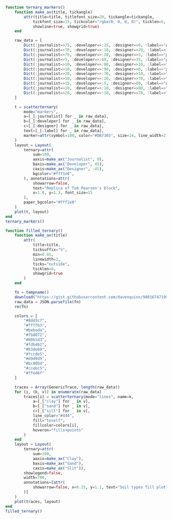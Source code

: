```julia
function ternary_markers()
    function make_ax(title, tickangle)
        attr(title=title, titlefont_size=20, tickangle=tickangle,
            tickfont_size=15, tickcolor="rgba(0, 0, 0, 0)", ticklen=5,
            showline=true, showgrid=true)
    end

    raw_data = [
        Dict(:journalist=>75, :developer=>:25, :designer=>0, :label=>"point 1"),
        Dict(:journalist=>70, :developer=>:10, :designer=>20, :label=>"point 2"),
        Dict(:journalist=>75, :developer=>:20, :designer=>5, :label=>"point 3"),
        Dict(:journalist=>5, :developer=>:60, :designer=>35, :label=>"point 4"),
        Dict(:journalist=>10, :developer=>:80, :designer=>10, :label=>"point 5"),
        Dict(:journalist=>10, :developer=>:90, :designer=>0, :label=>"point 6"),
        Dict(:journalist=>20, :developer=>:70, :designer=>10, :label=>"point 7"),
        Dict(:journalist=>10, :developer=>:20, :designer=>70, :label=>"point 8"),
        Dict(:journalist=>15, :developer=>:5, :designer=>80, :label=>"point 9"),
        Dict(:journalist=>10, :developer=>:10, :designer=>80, :label=>"point 10"),
        Dict(:journalist=>20, :developer=>:10, :designer=>70, :label=>"point 11")
    ]

    t = scatterternary(
        mode="markers",
        a=[_[:journalist] for _ in raw_data],
        b=[_[:developer] for _ in raw_data],
        c=[_[:designer] for _ in raw_data],
        text=[_[:label] for _ in raw_data],
        marker=attr(symbol=100, color="#DB7365", size=14, line_width=2)
    )
    layout = Layout(
        ternary=attr(
            sum=100,
            aaxis=make_ax("Journalist", 0),
            baxis=make_ax("Developer", 45),
            caxis=make_ax("Designer", -45),
            bgcolor="#fff1e0",
        ), annotations=attr(
            showarrow=false,
            text="Replica of Tom Pearson's block",
            x=1.0, y=1.3, font_size=15
        ),
        paper_bgcolor="#fff1e0"
    )
    plot(t, layout)
end
ternary_markers()
```


<div id="a21cf0f2-461f-405b-ad1c-19f256f1b3f0" class="plotly-graph-div"></div>

<script>
    window.PLOTLYENV=window.PLOTLYENV || {};
    window.PLOTLYENV.BASE_URL="https://plot.ly";
    Plotly.newPlot('a21cf0f2-461f-405b-ad1c-19f256f1b3f0', [{"c":[0,20,5,35,10,0,10,70,80,80,70],"text":["point 1","point 2","point 3","point 4","point 5","point 6","point 7","point 8","point 9","point 10","point 11"],"type":"scatterternary","a":[75,70,75,5,10,10,20,10,15,10,20],"b":[25,10,20,60,80,90,70,20,5,10,10],"mode":"markers","marker":{"symbol":100,"line":{"width":2},"size":14,"color":"#DB7365"}}],
               {"annotations":{"text":"Replica of Tom Pearson's block","y":1.3,"font":{"size":15},"showarrow":false,"x":1.0},"paper_bgcolor":"#fff1e0","margin":{"r":0,"l":0,"b":0,"t":10},"ternary":{"bgcolor":"#fff1e0","baxis":{"showline":true,"titlefont":{"size":20},"tickcolor":"rgba(0, 0, 0, 0)","title":"Developer","tickangle":45,"tickfont":{"size":15},"ticklen":5,"showgrid":true},"aaxis":{"showline":true,"titlefont":{"size":20},"tickcolor":"rgba(0, 0, 0, 0)","title":"Journalist","tickangle":0,"tickfont":{"size":15},"ticklen":5,"showgrid":true},"caxis":{"showline":true,"titlefont":{"size":20},"tickcolor":"rgba(0, 0, 0, 0)","title":"Designer","tickangle":-45,"tickfont":{"size":15},"ticklen":5,"showgrid":true},"sum":100}}, {showLink: false});

 </script>



```julia
function filled_ternary()
    function make_ax(title)
        attr(
            title=title,
            ticksuffix="%",
            min=0.01,
            linewidth=2,
            ticks="outside",
            ticklen=8,
            showgrid=true
        )
    end

    fn = tempname()
    download("https://gist.githubusercontent.com/davenquinn/988167471993bc2ece29/raw/f38d9cb3dd86e315e237fde5d65e185c39c931c2/data.json", fn)
    raw_data = JSON.parsefile(fn)
    rm(fn)

    colors = [
        "#8dd3c7",
        "#ffffb3",
        "#bebada",
        "#fb8072",
        "#80b1d3",
        "#fdb462",
        "#b3de69",
        "#fccde5",
        "#d9d9d9",
        "#bc80bd",
        "#ccebc5",
        "#ffed6f"
    ]

    traces = Array(GenericTrace, length(raw_data))
    for (i, (k, v)) in enumerate(raw_data)
        traces[i] = scatterternary(mode="lines", name=k,
            a=[_["clay"] for _ in v],
            b=[_["sand"] for _ in v],
            c=[_["silt"] for _ in v],
            line_color="#444",
            fill="toself",
            fillcolor=colors[i],
            hoveron="fills+points"
        )
    end
    layout = Layout(
        ternary=attr(
            sum=100,
            aaxis=make_ax("Clay"),
            baxis=make_ax("Sand"),
            caxis=make_ax("Slit")),
        showlegend=false,
        width=700,
        annotations=[attr(
            showarrow=false, x=0.15, y=1.1, text="Soil types fill plot"
        )]
    )
    plot(traces, layout)
end
filled_ternary()
```


<div id="ded8c12b-1393-4806-a13e-675b3f02bc58" class="plotly-graph-div"></div>

<script>
    window.PLOTLYENV=window.PLOTLYENV || {};
    window.PLOTLYENV.BASE_URL="https://plot.ly";
    Plotly.newPlot('ded8c12b-1393-4806-a13e-675b3f02bc58', [{"c":[0,0,40,40,15],"name":"clay","type":"scatterternary","line":{"color":"#444"},"fillcolor":"#8dd3c7","a":[55,100,60,40,40],"b":[45,0,0,20,45],"hoveron":"fills+points","fill":"toself","mode":"lines"},{"c":[0,0,20,27,32],"name":"sandy clay loam","type":"scatterternary","line":{"color":"#444"},"fillcolor":"#ffffb3","a":[20,35,35,28,20],"b":[80,65,45,45,53],"hoveron":"fills+points","fill":"toself","mode":"lines"},{"c":[40,60,40],"name":"silty clay","type":"scatterternary","line":{"color":"#444"},"fillcolor":"#bebada","a":[60,40,40],"b":[0,0,20],"hoveron":"fills+points","fill":"toself","mode":"lines"},{"c":[30,0,0,32,42,50,50],"name":"sandy loam","type":"scatterternary","line":{"color":"#444"},"fillcolor":"#fb8072","a":[0,15,20,20,5,5,0],"b":[70,85,80,53,53,45,50],"hoveron":"fills+points","fill":"toself","mode":"lines"},{"c":[0,20,0],"name":"sandy clay","type":"scatterternary","line":{"color":"#444"},"fillcolor":"#80b1d3","a":[35,35,55],"b":[65,45,45],"hoveron":"fills+points","fill":"toself","mode":"lines"},{"c":[27,50,50,42,32],"name":"loam","type":"scatterternary","line":{"color":"#444"},"fillcolor":"#fdb462","a":[28,28,5,5,20],"b":[45,22,45,53,53],"hoveron":"fills+points","fill":"toself","mode":"lines"},{"c":[0,0,10],"name":"sand","type":"scatterternary","line":{"color":"#444"},"fillcolor":"#b3de69","a":[0,10,0],"b":[100,90,90],"hoveron":"fills+points","fill":"toself","mode":"lines"},{"c":[100,80,80,88],"name":"silt","type":"scatterternary","line":{"color":"#444"},"fillcolor":"#fccde5","a":[0,0,12,12],"b":[0,20,8,0],"hoveron":"fills+points","fill":"toself","mode":"lines"},{"c":[15,40,52,27],"name":"clay loam","type":"scatterternary","line":{"color":"#444"},"fillcolor":"#d9d9d9","a":[40,40,28,28],"b":[45,20,20,45],"hoveron":"fills+points","fill":"toself","mode":"lines"},{"c":[50,50,72,88,80,80],"name":"silty loam","type":"scatterternary","line":{"color":"#444"},"fillcolor":"#bc80bd","a":[0,28,28,12,12,0],"b":[50,22,0,0,8,20],"hoveron":"fills+points","fill":"toself","mode":"lines"},{"c":[10,0,0,30],"name":"loamy sand","type":"scatterternary","line":{"color":"#444"},"fillcolor":"#ccebc5","a":[0,10,15,0],"b":[90,90,85,70],"hoveron":"fills+points","fill":"toself","mode":"lines"},{"c":[72,52,40,60],"name":"silty clay loam","type":"scatterternary","line":{"color":"#444"},"fillcolor":"#ffed6f","a":[28,28,40,40],"b":[0,20,20,0],"hoveron":"fills+points","fill":"toself","mode":"lines"}],
               {"annotations":[{"y":1.1,"text":"Soil types fill plot","showarrow":false,"x":0.15}],"width":700,"showlegend":false,"margin":{"r":0,"l":0,"b":0,"t":10},"ternary":{"baxis":{"ticksuffix":"%","title":"Sand","min":0.01,"ticks":"outside","ticklen":8,"linewidth":2,"showgrid":true},"aaxis":{"ticksuffix":"%","title":"Clay","min":0.01,"ticks":"outside","ticklen":8,"linewidth":2,"showgrid":true},"caxis":{"ticksuffix":"%","title":"Slit","min":0.01,"ticks":"outside","ticklen":8,"linewidth":2,"showgrid":true},"sum":100}}, {showLink: false});

 </script>



